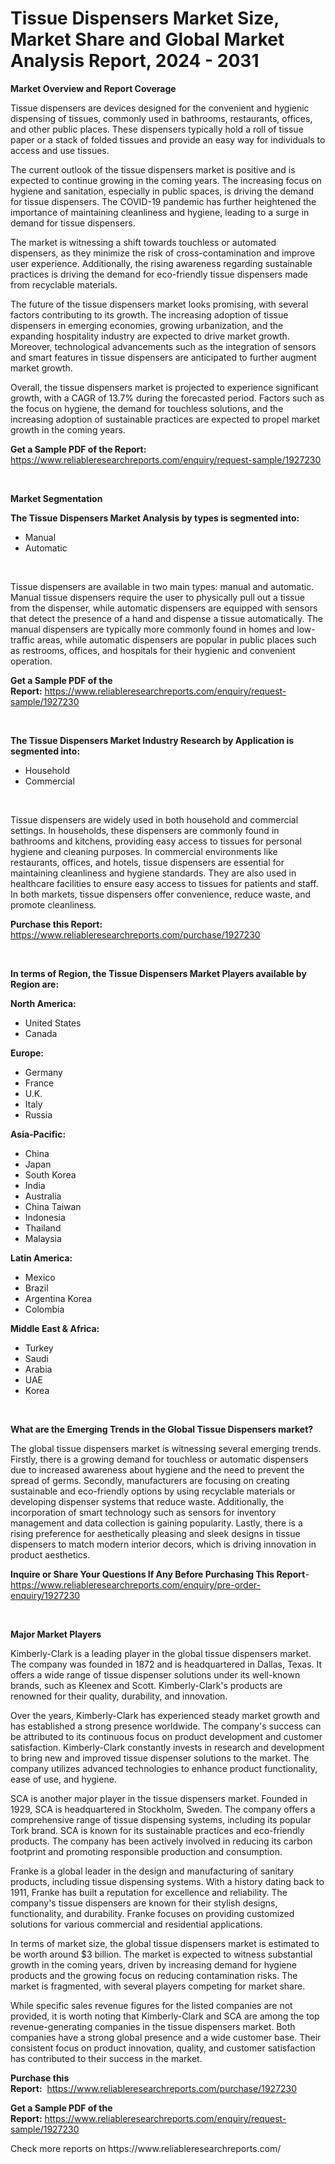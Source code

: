 <p><h1>Tissue Dispensers Market Size, Market Share and Global Market Analysis Report, 2024 - 2031</h1></p><p><strong>Market Overview and Report Coverage</strong></p>
<p><p>Tissue dispensers are devices designed for the convenient and hygienic dispensing of tissues, commonly used in bathrooms, restaurants, offices, and other public places. These dispensers typically hold a roll of tissue paper or a stack of folded tissues and provide an easy way for individuals to access and use tissues.</p><p>The current outlook of the tissue dispensers market is positive and is expected to continue growing in the coming years. The increasing focus on hygiene and sanitation, especially in public spaces, is driving the demand for tissue dispensers. The COVID-19 pandemic has further heightened the importance of maintaining cleanliness and hygiene, leading to a surge in demand for tissue dispensers.</p><p>The market is witnessing a shift towards touchless or automated dispensers, as they minimize the risk of cross-contamination and improve user experience. Additionally, the rising awareness regarding sustainable practices is driving the demand for eco-friendly tissue dispensers made from recyclable materials.</p><p>The future of the tissue dispensers market looks promising, with several factors contributing to its growth. The increasing adoption of tissue dispensers in emerging economies, growing urbanization, and the expanding hospitality industry are expected to drive market growth. Moreover, technological advancements such as the integration of sensors and smart features in tissue dispensers are anticipated to further augment market growth.</p><p>Overall, the tissue dispensers market is projected to experience significant growth, with a CAGR of 13.7% during the forecasted period. Factors such as the focus on hygiene, the demand for touchless solutions, and the increasing adoption of sustainable practices are expected to propel market growth in the coming years.</p></p>
<p><strong>Get a Sample PDF of the Report:</strong> <a href="https://www.reliableresearchreports.com/enquiry/request-sample/1927230">https://www.reliableresearchreports.com/enquiry/request-sample/1927230</a></p>
<p>&nbsp;</p>
<p><strong>Market Segmentation</strong></p>
<p><strong>The Tissue Dispensers Market Analysis by types is segmented into:</strong></p>
<p><ul><li>Manual</li><li>Automatic</li></ul></p>
<p>&nbsp;</p>
<p><p>Tissue dispensers are available in two main types: manual and automatic. Manual tissue dispensers require the user to physically pull out a tissue from the dispenser, while automatic dispensers are equipped with sensors that detect the presence of a hand and dispense a tissue automatically. The manual dispensers are typically more commonly found in homes and low-traffic areas, while automatic dispensers are popular in public places such as restrooms, offices, and hospitals for their hygienic and convenient operation.</p></p>
<p><strong>Get a Sample PDF of the Report:</strong>&nbsp;<a href="https://www.reliableresearchreports.com/enquiry/request-sample/1927230">https://www.reliableresearchreports.com/enquiry/request-sample/1927230</a></p>
<p>&nbsp;</p>
<p><strong>The Tissue Dispensers Market Industry Research by Application is segmented into:</strong></p>
<p><ul><li>Household</li><li>Commercial</li></ul></p>
<p>&nbsp;</p>
<p><p>Tissue dispensers are widely used in both household and commercial settings. In households, these dispensers are commonly found in bathrooms and kitchens, providing easy access to tissues for personal hygiene and cleaning purposes. In commercial environments like restaurants, offices, and hotels, tissue dispensers are essential for maintaining cleanliness and hygiene standards. They are also used in healthcare facilities to ensure easy access to tissues for patients and staff. In both markets, tissue dispensers offer convenience, reduce waste, and promote cleanliness.</p></p>
<p><strong>Purchase this Report:</strong>&nbsp; <a href="https://www.reliableresearchreports.com/purchase/1927230">https://www.reliableresearchreports.com/purchase/1927230</a></p>
<p>&nbsp;</p>
<p><strong>In terms of Region, the Tissue Dispensers Market Players available by Region are:</strong></p>
<p>
    <p> <strong> North America: </strong>
        <ul>
            <li>United States</li>
            <li>Canada</li>
        </ul>
        </p> 
    <p> <strong> Europe: </strong>
        <ul>
            <li>Germany</li>
            <li>France</li>
            <li>U.K.</li>
            <li>Italy</li>
            <li>Russia</li>
        </ul>
        </p> 
    <p> <strong> Asia-Pacific: </strong>
        <ul>
            <li>China</li>
            <li>Japan</li>
            <li>South Korea</li>
            <li>India</li>
            <li>Australia</li>
            <li>China Taiwan</li>
            <li>Indonesia</li>
            <li>Thailand</li>
            <li>Malaysia</li>
        </ul>
        </p> 
    <p> <strong> Latin America: </strong>
        <ul>
            <li>Mexico</li>
            <li>Brazil</li>
            <li>Argentina Korea</li>
            <li>Colombia</li>
        </ul>
        </p> 
    <p> <strong> Middle East & Africa: </strong>
        <ul>
            <li>Turkey</li>
            <li>Saudi</li>
            <li>Arabia</li>
            <li>UAE</li>
            <li>Korea</li>
        </ul>
    </p>
    </p>
<p>&nbsp;</p>
<p><strong>What are the Emerging Trends in the Global Tissue Dispensers market?</strong></p>
<p><p>The global tissue dispensers market is witnessing several emerging trends. Firstly, there is a growing demand for touchless or automatic dispensers due to increased awareness about hygiene and the need to prevent the spread of germs. Secondly, manufacturers are focusing on creating sustainable and eco-friendly options by using recyclable materials or developing dispenser systems that reduce waste. Additionally, the incorporation of smart technology such as sensors for inventory management and data collection is gaining popularity. Lastly, there is a rising preference for aesthetically pleasing and sleek designs in tissue dispensers to match modern interior decors, which is driving innovation in product aesthetics.</p></p>
<p><strong>Inquire or Share Your Questions If Any Before Purchasing This Report</strong>- <a href="https://www.reliableresearchreports.com/enquiry/pre-order-enquiry/1927230">https://www.reliableresearchreports.com/enquiry/pre-order-enquiry/1927230</a></p>
<p>&nbsp;</p>
<p><strong>Major Market Players</strong></p>
<p><p>Kimberly-Clark is a leading player in the global tissue dispensers market. The company was founded in 1872 and is headquartered in Dallas, Texas. It offers a wide range of tissue dispenser solutions under its well-known brands, such as Kleenex and Scott. Kimberly-Clark's products are renowned for their quality, durability, and innovation.</p><p>Over the years, Kimberly-Clark has experienced steady market growth and has established a strong presence worldwide. The company's success can be attributed to its continuous focus on product development and customer satisfaction. Kimberly-Clark constantly invests in research and development to bring new and improved tissue dispenser solutions to the market. The company utilizes advanced technologies to enhance product functionality, ease of use, and hygiene.</p><p>SCA is another major player in the tissue dispensers market. Founded in 1929, SCA is headquartered in Stockholm, Sweden. The company offers a comprehensive range of tissue dispensing systems, including its popular Tork brand. SCA is known for its sustainable practices and eco-friendly products. The company has been actively involved in reducing its carbon footprint and promoting responsible production and consumption.</p><p>Franke is a global leader in the design and manufacturing of sanitary products, including tissue dispensing systems. With a history dating back to 1911, Franke has built a reputation for excellence and reliability. The company's tissue dispensers are known for their stylish designs, functionality, and durability. Franke focuses on providing customized solutions for various commercial and residential applications.</p><p>In terms of market size, the global tissue dispensers market is estimated to be worth around $3 billion. The market is expected to witness substantial growth in the coming years, driven by increasing demand for hygiene products and the growing focus on reducing contamination risks. The market is fragmented, with several players competing for market share.</p><p>While specific sales revenue figures for the listed companies are not provided, it is worth noting that Kimberly-Clark and SCA are among the top revenue-generating companies in the tissue dispensers market. Both companies have a strong global presence and a wide customer base. Their consistent focus on product innovation, quality, and customer satisfaction has contributed to their success in the market.</p></p>
<p><strong>Purchase this Report:</strong>&nbsp;&nbsp;<a href="https://www.reliableresearchreports.com/purchase/1927230">https://www.reliableresearchreports.com/purchase/1927230</a></p>
<p></p>
<p><strong>Get a Sample PDF of the Report:</strong>&nbsp;<a href="https://www.reliableresearchreports.com/enquiry/request-sample/1927230">https://www.reliableresearchreports.com/enquiry/request-sample/1927230</a></p>
<p>Check more reports on https://www.reliableresearchreports.com/</p>